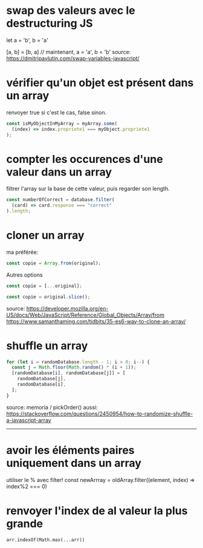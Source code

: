 # swap des valeurs avec le destructuring JS

let a = 'b', b = 'a'

[a, b] = [b, a] // maintenant, a = 'a', b = 'b'
source: https://dmitripavlutin.com/swap-variables-javascript/

# vérifier qu'un objet est présent dans un array

renvoyer true si c'est le cas, false sinon.

```javascript
const isMyObjectInMyArray = myArray.some(
  (index) => index.propriete1 === myObject.propriete1
);
```

# compter les occurences d'une valeur dans un array

filtrer l'array sur la base de cette valeur, puis regarder son length.

```javascript
const numberOfCorrect = database.filter(
  (card) => card.response === "correct"
).length;
```

# cloner un array

ma préférée:

```javascript
const copie = Array.from(original);
```

Autres options

```javascript
const copie = [...original];
```

```javascript
const copie = original.slice();
```

source: https://developer.mozilla.org/en-US/docs/Web/JavaScript/Reference/Global_Objects/Array/from
https://www.samanthaming.com/tidbits/35-es6-way-to-clone-an-array/

# shuffle un array

```javascript
for (let i = randomDatabase.length - 1; i > 0; i--) {
  const j = Math.floor(Math.random() * (i + 1));
  [randomDatabase[i], randomDatabase[j]] = [
    randomDatabase[j],
    randomDatabase[i],
  ];
}
```

source: memoria / pickOrder()
aussi: https://stackoverflow.com/questions/2450954/how-to-randomize-shuffle-a-javascript-array

---

# avoir les éléments paires uniquement dans un array

utiliser le % avec filter!
const newArrray = oldArray.filter((element, index) => index%2 === 0)


# renvoyer l'index de al valeur la plus grande

`arr.indexOf(Math.max(...arr))`
